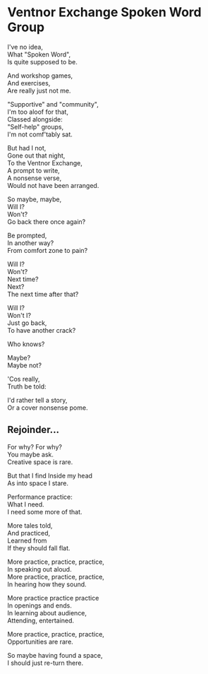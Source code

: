 # Ventnor Exchange Spoken Word Group

I've no idea,  
What "Spoken Word",  
Is quite supposed to be.  

And workshop games,  
And exercises,  
Are really just not me.

"Supportive" and "community",  
I'm too aloof for that,  
Classed alongside:  
"Self-help" groups,  
I'm not comf'tably sat.  

But had I not,  
Gone out that night,  
To the Ventnor Exchange,  
A prompt to write,  
A nonsense verse,  
Would not have been arranged.  

So maybe, maybe,  
Will I?  
Won't?  
Go back there once again?  

Be prompted,  
In another way?  
From comfort zone to pain?  

Will I?  
Won't?  
Next time?  
Next?  
The next time after that?  

Will I?  
Won't I?  
Just go back,  
To have another crack?  

Who knows?

Maybe?  
Maybe not?  

'Cos really,  
Truth be told:  

I'd rather tell a story,  
Or a cover nonsense pome.  


## Rejoinder...  

For why? For why?  
You maybe ask.  
Creative space is rare.  

But that I find
Inside my head  
As into space I stare.  

Performance practice:  
What I need.  
I need some more of that.  

More tales told,  
And practiced,  
Learned from  
If they should fall flat.  

More practice, practice, practice,  
In speaking out aloud.  
More practice, practice, practice,  
In hearing how they sound.  

More practice practice practice  
In openings and ends.  
In learning about audience,  
Attending, entertained.  

More practice, practice, practice,  
Opportunities are rare.  

So maybe having found a space,  
I should just re-turn there.  
